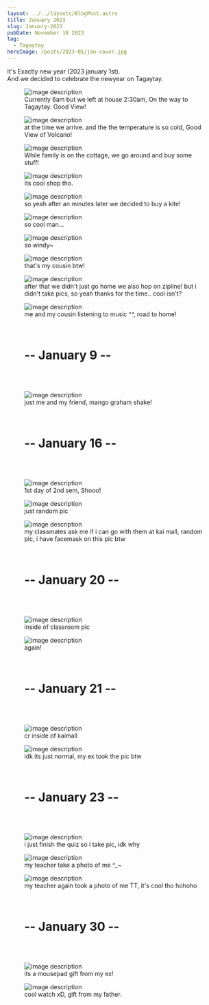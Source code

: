 ```yaml
---
layout: ../../layouts/BlogPost.astro
title: January 2023
slug: January-2023
pubDate: November 10 2023
tag:
  - Tagaytay
heroImage: /posts/2023-01/jan-cover.jpg
---
```


It's Exactly new year (2023 january 1st).<br>
And we decided to celebrate the newyear on Tagaytay.

<figure class="w-lg">
  <img class="max-w-full h-auto rounded-lg drop-shadow-2xl" src="/posts/2023-01/jan-1st.jpg" alt="image description">
  <figcaption class="mt-3 mb-8 text-base text-center opacity-70">Currently 6am but we left at house 2:30am, On the way to Tagaytay. Good View!</figcaption>
</figure>

<figure class="w-lg">
  <img class="max-w-full h-auto rounded-lg drop-shadow-2xl" src="/posts/2023-01/jan-2nd.jpg" alt="image description">
  <figcaption class="mt-3 mb-8 text-base text-center opacity-70">at the time we arrive. and the the temperature is so cold, Good View of Volcano!</figcaption>
</figure>


<figure class="w-lg">
  <img class="max-w-full h-auto rounded-lg drop-shadow-2xl" src="/posts/2023-01/jan-4.jpg" alt="image description">
  <figcaption class="mt-3 mb-8 text-base text-center opacity-70">While family is on the cottage, we go around and buy some stuff!</figcaption>
</figure>

<figure class="w-lg">
  <img class="max-w-full h-auto rounded-lg drop-shadow-2xl" src="/posts/2023-01/jan-5.jpg" alt="image description">
  <figcaption class="mt-3 mb-8 text-base text-center opacity-70">Its cool shop tho.</figcaption>
</figure>

<figure class="w-lg">
  <img class="max-w-full h-auto rounded-lg drop-shadow-2xl" src="/posts/2023-01/jan-6.jpg" alt="image description">
  <figcaption class="mt-3 mb-8 text-base text-center opacity-70">so yeah after an minutes later we decided to buy a kite!</figcaption>
</figure>

<figure class="w-lg">
  <img class="max-w-full h-auto rounded-lg drop-shadow-2xl" src="/posts/2023-01/jan-7.jpg" alt="image description">
  <figcaption class="mt-3 mb-8 text-base text-center opacity-70">so cool man...</figcaption>
</figure>


<figure class="w-lg">
  <img class="max-w-full h-auto rounded-lg drop-shadow-2xl" src="/posts/2023-01/jan-8.jpg" alt="image description">
  <figcaption class="mt-3 mb-8 text-base text-center opacity-70">so windy~</figcaption>
</figure>

<figure class="w-lg">
  <img class="max-w-full h-auto rounded-lg drop-shadow-2xl" src="/posts/2023-01/jan-9.jpg" alt="image description">
  <figcaption class="mt-3 mb-8 text-base text-center opacity-70">that's my cousin btw!</figcaption>
</figure>

<figure class="w-lg">
  <img class="max-w-auto h-auto rounded-lg drop-shadow-2xl" src="/posts/2023-01/jan-10.jpg" alt="image description">
  <figcaption class="mt-3 mb-8 text-base text-center opacity-70">after that we didn't just go home we also hop on zipline! but i didn't take pics, so yeah thanks for the time.. cool isn't?</figcaption>
</figure>

<figure class="w-lg">
  <img class="max-w-full h-auto rounded-lg drop-shadow-2xl" src="/posts/2023-01/jan-11.jpg" alt="image description">
  <figcaption class="mt-3 mb-8 text-base text-center opacity-70">me and my cousin listening to music ^^, road to home!</figcaption>
</figure>

<figure class="w-lg text-3xl text-center bold font-mplus">
<br>
<h1>-- January 9 --</h1> 
<br>
<br>
</figure>

<figure class="w-lg">
  <img class="max-w-full h-auto rounded-lg drop-shadow-2xl" src="/posts/2023-01/jan-12.jpg" alt="image description">
  <figcaption class="mt-3 mb-8 text-base text-center opacity-70">just me and my friend, mango graham shake!</figcaption>
</figure>


<figure class="w-lg text-3xl text-center bold font-mplus">
<br>
<h1>-- January 16 --</h1> 
<br>
<br>
</figure>

<figure class="w-lg">
  <img class="max-w-full h-auto rounded-lg drop-shadow-2xl mx-auto" src="/posts/2023-01/jan-13.jpg" alt="image description">
  <figcaption class="mt-3 mb-8 text-base text-center opacity-70">1st day of 2nd sem, Shooo!</figcaption>
</figure>


<figure class="w-lg">
  <img class="max-w-full h-auto rounded-lg drop-shadow-2xl mx-auto" src="/posts/2023-01/jan-14.jpg" alt="image description">
  <figcaption class="mt-3 mb-8 text-base text-center opacity-70">just random pic</figcaption>
</figure>


<figure class="w-lg">
  <img class="max-w-full h-auto rounded-lg drop-shadow-2xl mx-auto" src="/posts/2023-01/jan-15.jpg" alt="image description">
  <figcaption class="mt-3 mb-8 text-base text-center opacity-70">my classmates ask me if i can go with them at kai mall, random pic, i have facemask on this pic btw</figcaption>
</figure>

<figure class="w-lg text-3xl text-center bold font-mplus">
<br>
<h1>-- January 20 --</h1> 
<br>
<br>
</figure>

<figure class="w-lg">
  <img class="max-w-full h-auto rounded-lg drop-shadow-2xl mx-auto" src="/posts/2023-01/jan-16.jpg" alt="image description">
  <figcaption class="mt-3 mb-8 text-base text-center opacity-70">inside of classroom pic</figcaption>
</figure>

<figure class="w-lg">
  <img class="max-w-full h-auto rounded-lg drop-shadow-2xl mx-auto" src="/posts/2023-01/jan-17.jpg" alt="image description">
  <figcaption class="mt-3 mb-8 text-base text-center opacity-70">again!</figcaption>
</figure>


<figure class="w-lg text-3xl text-center bold font-mplus">
<br>
<h1>-- January 21 --</h1> 
<br>
<br>
</figure>


<figure class="w-lg">
  <img class="max-w-full h-auto rounded-lg drop-shadow-2xl mx-auto" src="/posts/2023-01/jan-18.jpg" alt="image description">
  <figcaption class="mt-3 mb-8 text-base text-center opacity-70">cr inside of kaimall</figcaption>
</figure>

<figure class="w-lg">
  <img class="max-w-full h-auto rounded-lg drop-shadow-2xl mx-auto" src="/posts/2023-01/jan-18-1.jpg" alt="image description">
  <figcaption class="mt-3 mb-8 text-base text-center opacity-70">idk its just normal, my ex took the pic btw</figcaption>
</figure>

<figure class="w-lg text-3xl text-center bold font-mplus">
<br>
<h1>-- January 23 --</h1> 
<br>
<br>
</figure>

<figure class="w-lg">
  <img class="max-w-full h-auto rounded-lg drop-shadow-2xl mx-auto" src="/posts/2023-01/jan-19.jpg" alt="image description">
  <figcaption class="mt-3 mb-8 text-base text-center opacity-70">i just finish the quiz so i take pic, idk why</figcaption>
</figure>

<figure class="w-lg">
  <img class="max-w-full h-auto rounded-lg drop-shadow-2xl mx-auto" src="/posts/2023-01/jan-19-1.jpg" alt="image description">
  <figcaption class="mt-3 mb-8 text-base text-center opacity-70">my teacher take a photo of me ^_~</figcaption>
</figure>

<figure class="w-lg">
  <img class="max-w-full h-auto rounded-lg drop-shadow-2xl mx-auto" src="/posts/2023-01/jan-19-2.jpg" alt="image description">
  <figcaption class="mt-3 mb-8 text-base text-center opacity-70">my teacher again took a photo of me TT, it's cool tho hohoho</figcaption>
</figure>



<figure class="w-lg text-3xl text-center bold font-mplus">
<br>
<h1>-- January 30 --</h1> 
<br>
<br>
</figure>


<figure class="w-lg">
  <img class="max-w-full h-auto rounded-lg drop-shadow-2xl mx-auto" src="/posts/2023-01/jan-20.jpg" alt="image description">
  <figcaption class="mt-3 mb-8 text-base text-center opacity-70">its a mousepad gift from my ex!</figcaption>
</figure>

<figure class="w-lg">
  <img class="max-w-full h-auto rounded-lg drop-shadow-2xl mx-auto" src="/posts/2023-01/jan-21.jpg" alt="image description">
  <figcaption class="mt-3 mb-8 text-base text-center opacity-70">cool watch xD, gift from my father.</figcaption>
</figure>